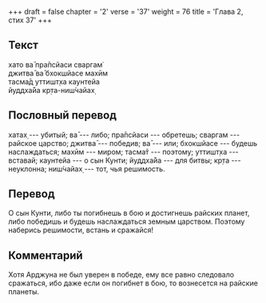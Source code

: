 +++
draft = false
chapter = '2'
verse = '37'
weight = 76
title = 'Глава 2, стих 37'
+++
## Текст

хато ва̄ пра̄псйаси сваргам̇  
джитва̄ ва̄ бхокшйасе махӣм  
тасма̄д уттишт̣ха каунтейа  
йуддха̄йа кр̣та-ниш́чайах̣

## Пословный перевод

хатах̣ --- убитый; ва̄ --- либо; пра̄псйаси --- обретешь; сваргам ---
райское царство; джитва̄ --- победив; ва̄ --- или; бхокшйасе --- будешь
наслаждаться; махӣм --- миром; тасма̄т --- поэтому; уттишт̣ха --- вставай;
каунтейа --- о сын Кунти; йуддха̄йа --- для битвы; кр̣та --- неуклонна;
ниш́чайах̣ --- тот, чья решимость.

## Перевод

О сын Кунти, либо ты погибнешь в бою и достигнешь райских планет, либо
победишь и будешь наслаждаться земным царством. Поэтому наберись
решимости, встань и сражайся!

## Комментарий

Хотя Арджуна не был уверен в победе, ему все равно следовало сражаться,
ибо даже если он погибнет в бою, то вознесется на райские планеты.
